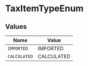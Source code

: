 # TaxItemTypeEnum


## Values

| Name         | Value        |
| ------------ | ------------ |
| `IMPORTED`   | IMPORTED     |
| `CALCULATED` | CALCULATED   |